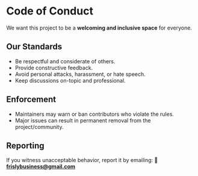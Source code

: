 # Code of Conduct

We want this project to be a **welcoming and inclusive space** for everyone.

## Our Standards
- Be respectful and considerate of others.
- Provide constructive feedback.
- Avoid personal attacks, harassment, or hate speech.
- Keep discussions on-topic and professional.

## Enforcement
- Maintainers may warn or ban contributors who violate the rules.
- Major issues can result in permanent removal from the project/community.

## Reporting
If you witness unacceptable behavior, report it by emailing:
📧 **frislybusiness@gmail.com**

